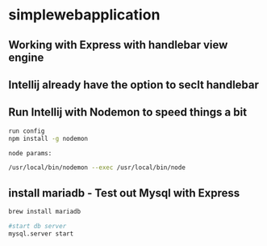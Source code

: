 # simplewebapplication


## Working with Express with handlebar view engine


## Intellij already have the option to seclt handlebar


## Run Intellij with Nodemon to speed things a bit 

```bash
run config
npm install -g nodemon

node params:

/usr/local/bin/nodemon --exec /usr/local/bin/node

```

## install mariadb - Test out Mysql with Express

```bash
brew install mariadb
```

```bash
#start db server
mysql.server start

```
